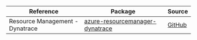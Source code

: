 | Reference | Package | Source |
|---|---|---|
|Resource Management - Dynatrace|[azure-resourcemanager-dynatrace](https://repo1.maven.org/maven2/com/azure/resourcemanager/azure-resourcemanager-dynatrace)|[GitHub](https://github.com/Azure/azure-sdk-for-java/blob/main/sdk/dynatrace/azure-resourcemanager-dynatrace)|
